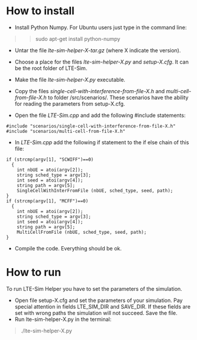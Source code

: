 # How to install #

  * Install Python Numpy. For Ubuntu users just type in the command line:
> > sudo apt-get install python-numpy
  * Untar the file _lte-sim-helper-X-tar.gz_ (where X indicate the version).

  * Choose a place for the files _lte-sim-helper-X.py_ and _setup-X.cfg_. It can be the root folder of LTE-Sim.

  * Make the file _lte-sim-helper-X.py_ executable.

  * Copy the files _single-cell-with-interference-from-file-X.h_ and _multi-cell-from-file-X.h_ to folder /src/scenarios/. These scenarios have the ability for reading the parameters from setup-X.cfg.

  * Open the file _LTE-Sim.cpp_ and add the following #include statements:

```
#include "scenarios/single-cell-with-interference-from-file-X.h"
#include "scenarios/multi-cell-from-file-X.h"
```

  * In _LTE-Sim.cpp_ add the following if statement to the if else chain of this file:

```
if (strcmp(argv[1], "SCWIFF")==0)
  {
    int nbUE = atoi(argv[2]);
    string sched_type = argv[3];
    int seed = atoi(argv[4]);
    string path = argv[5];
    SingleCellWithInterFromFile (nbUE, sched_type, seed, path);
}
if (strcmp(argv[1], "MCFF")==0)
  {
    int nbUE = atoi(argv[2]);
    string sched_type = argv[3];
    int seed = atoi(argv[4]);
    string path = argv[5];
    MultiCellFromFile (nbUE, sched_type, seed, path);
}
```

  * Compile the code. Everything should be ok.

# How to run #

To run LTE-Sim Helper you have to set the parameters of the simulation.

  * Open file setup-X.cfg and set the parameters of your simulation. Pay special attention in fields LTE\_SIM\_DIR and SAVE\_DIR. If these fields are set with wrong paths the simulation will not succeed. Save the file.
  * Run lte-sim-helper-X.py in the terminal:


> ./lte-sim-helper-X.py